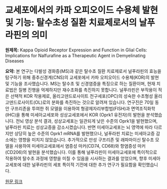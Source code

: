 # 교세포에서의 카파 오피오이드 수용체 발현 및 기능: 탈수초성 질환 치료제로서의 날푸라핀의 의미

**원제목:** Kappa Opioid Receptor Expression and Function in Glial Cells: Implications for Nalfurafine as a Therapeutic Agent in Demyelinating Diseases

**요약:** 본 연구는 다발성 경화증(MS)과 같은 탈수초 질환 치료제로서 널푸라핀의 효능을 탐구하기 위해 중추신경계(CNS)의 교세포에서 카파 오피오이드 수용체(KOR)의 발현 및 기능을 조사했습니다.  MS는 탈수초 및 신경염증을 특징으로 하는 질환이며, 현재 치료법은 질병 진행을 억제하지만 재수초화를 촉진하지 못합니다.  널푸라핀은 부작용이 적은 선택적 KOR 작용제로,  올리고덴드로사이트 전구세포(OPC)의 성숙한 수초형성 올리고덴드로사이트(OL)로의 분화를 촉진하는 것으로 알려져 있습니다.  연구진은 70일 동안 구프리존을 투여한 쥐 모델을 이용하여 형광제자리부합법(FISH)과 면역조직화학(IHC)을 통해 미세아교세포와 성상교세포에서 KOR (Oprk1 유전자)의 발현을 분석했습니다.  전뇌 영상 분석 결과, 성상교세포는 일관되게 낮은 수준의 Oprk1을 발현했으며, 널푸라핀 치료는 성상교증을 감소시켰습니다. 반면 미세아교세포는 뇌 영역에 따라 다르지만 상당히 높은 수준의 Oprk1 mRNA를 발현했으나, 널푸라핀 치료는 미세아교증 감소에는 영향을 미치지 않았습니다.  추가적으로 만성 구프리존 및 래파마이신 탈수초 모델을 사용하여 미세아교세포에서 염증성 마커(CD74, CD68)와 항염증성 마커(CD206)의 발현을 분석했습니다.  이를 통해 널푸라핀이 미세아교세포에 특이적으로 작용하여 탈수초 과정에 영향을 미칠 수 있음을 시사하는 결과를 얻었으며,  향후 미세아교세포에 대한 널푸라핀의 세포 특이적 기전에 대한 추가 연구가 필요함을 확인했습니다.

[원문 링크](https://openaccess.wgtn.ac.nz/articles/thesis/Kappa_Opioid_Receptor_Expression_and_Function_in_Glial_Cells_Implications_for_Nalfurafine_as_a_Therapeutic_Agent_in_Demyelinating_Diseases/29589689)
